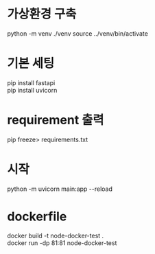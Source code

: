 # 가상환경 구축
python -m venv ./venv
source ../venv/bin/activate
# 기본 세팅
pip install fastapi  
pip install uvicorn

# requirement 출력
pip freeze> requirements.txt 
# 시작
python -m uvicorn main:app --reload

# dockerfile
docker build -t node-docker-test .   
docker run -dp 81:81 node-docker-test